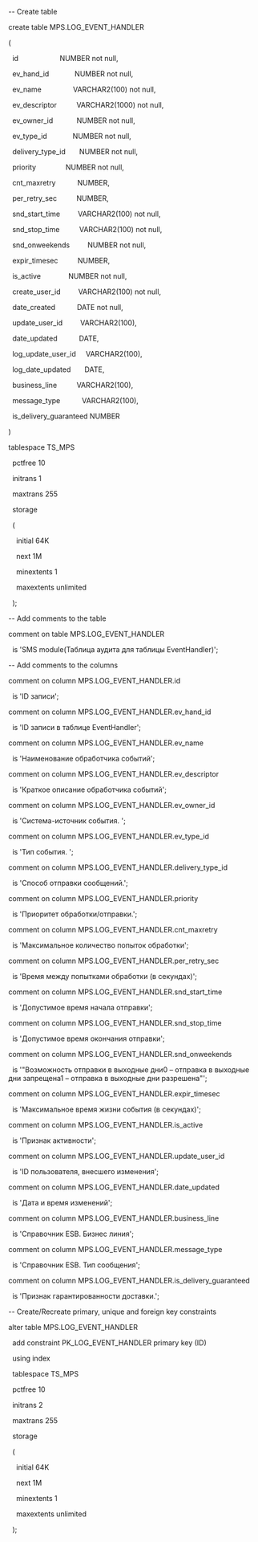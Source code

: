 -- Create table

create table MPS.LOG_EVENT_HANDLER

(

  id                     NUMBER not null,

  ev_hand_id             NUMBER not null,

  ev_name                VARCHAR2(100) not null,

  ev_descriptor          VARCHAR2(1000) not null,

  ev_owner_id            NUMBER not null,

  ev_type_id             NUMBER not null,

  delivery_type_id       NUMBER not null,

  priority               NUMBER not null,

  cnt_maxretry           NUMBER,

  per_retry_sec          NUMBER,

  snd_start_time         VARCHAR2(100) not null,

  snd_stop_time          VARCHAR2(100) not null,

  snd_onweekends         NUMBER not null,

  expir_timesec          NUMBER,

  is_active              NUMBER not null,

  create_user_id         VARCHAR2(100) not null,

  date_created           DATE not null,

  update_user_id         VARCHAR2(100),

  date_updated           DATE,

  log_update_user_id     VARCHAR2(100),

  log_date_updated       DATE,

  business_line          VARCHAR2(100),

  message_type           VARCHAR2(100),

  is_delivery_guaranteed NUMBER

)

tablespace TS_MPS

  pctfree 10

  initrans 1

  maxtrans 255

  storage

  (

    initial 64K

    next 1M

    minextents 1

    maxextents unlimited

  );

-- Add comments to the table

comment on table MPS.LOG_EVENT_HANDLER

  is 'SMS module(Таблица аудита для таблицы EventHandler)';

-- Add comments to the columns

comment on column MPS.LOG_EVENT_HANDLER.id

  is 'ID записи';

comment on column MPS.LOG_EVENT_HANDLER.ev_hand_id

  is 'ID записи в таблице EventHandler';

comment on column MPS.LOG_EVENT_HANDLER.ev_name

  is 'Наименование обработчика событий';

comment on column MPS.LOG_EVENT_HANDLER.ev_descriptor

  is 'Краткое описание обработчика событий';

comment on column MPS.LOG_EVENT_HANDLER.ev_owner_id

  is 'Система-источник события. ';

comment on column MPS.LOG_EVENT_HANDLER.ev_type_id

  is 'Тип события. ';

comment on column MPS.LOG_EVENT_HANDLER.delivery_type_id

  is 'Способ отправки сообщений.';

comment on column MPS.LOG_EVENT_HANDLER.priority

  is 'Приоритет обработки/отправки.';

comment on column MPS.LOG_EVENT_HANDLER.cnt_maxretry

  is 'Максимальное количество попыток обработки';

comment on column MPS.LOG_EVENT_HANDLER.per_retry_sec

  is 'Время между попытками обработки (в секундах)';

comment on column MPS.LOG_EVENT_HANDLER.snd_start_time

  is 'Допустимое время начала отправки';

comment on column MPS.LOG_EVENT_HANDLER.snd_stop_time

  is 'Допустимое время окончания отправки';

comment on column MPS.LOG_EVENT_HANDLER.snd_onweekends

  is '"Возможность отправки в выходные дни0 – отправка в выходные дни запрещена1 – отправка в выходные дни разрешена"';

comment on column MPS.LOG_EVENT_HANDLER.expir_timesec

  is 'Максимальное время жизни события (в секундах)';

comment on column MPS.LOG_EVENT_HANDLER.is_active

  is 'Признак активности';

comment on column MPS.LOG_EVENT_HANDLER.update_user_id

  is 'ID пользователя, внесшего изменения';

comment on column MPS.LOG_EVENT_HANDLER.date_updated

  is 'Дата и время изменений';

comment on column MPS.LOG_EVENT_HANDLER.business_line

  is 'Справочник ESB. Бизнес линия';

comment on column MPS.LOG_EVENT_HANDLER.message_type

  is 'Справочник ESB. Тип сообщения';

comment on column MPS.LOG_EVENT_HANDLER.is_delivery_guaranteed

  is 'Признак гарантированности доставки.';

-- Create/Recreate primary, unique and foreign key constraints

alter table MPS.LOG_EVENT_HANDLER

  add constraint PK_LOG_EVENT_HANDLER primary key (ID)

  using index

  tablespace TS_MPS

  pctfree 10

  initrans 2

  maxtrans 255

  storage

  (

    initial 64K

    next 1M

    minextents 1

    maxextents unlimited

  );